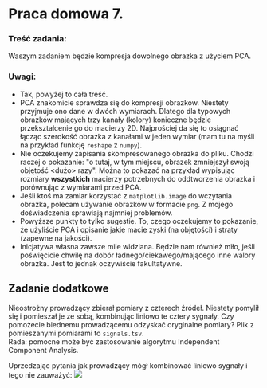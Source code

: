 # Praca domowa 7.

### Treść zadania:
Waszym zadaniem będzie kompresja dowolnego obrazka z użyciem PCA.

### Uwagi:
* Tak, powyżej to cała treść.
* PCA znakomicie sprawdza się do kompresji obrazków. Niestety przyjmuje ono dane w dwóch wymiarach.
Dlatego dla typowych obrazków mających trzy kanały (kolory) konieczne będzie przekształcenie go do macierzy 2D.
Najprościej da się to osiągnać łącząc szerokość obrazka z kanałami w jeden wymiar (mam tu na myśli na przykład funkcję `reshape` z `numpy`).
* Nie oczekujemy zapisania skompresowanego obrazka do pliku. Chodzi raczej o pokazanie:
"o tutaj, w tym miejscu, obrazek zmniejszył swoją objętość <dużo> razy".
Można to pokazać na przykład wypisując rozmiary **wszystkich** macierzy potrzebnych do oddtworzenia obrazka i porównując
z wymiarami przed PCA.
* Jeśli ktoś ma zamiar korzystać z `matplotlib.image` do wczytania obrazka, polecam używanie obrazków w formacie `png`.
Z mojego doświadczenia sprawiają najmniej problemów.
* Powyższe punkty to tylko sugestie. To, czego oczekujemy to pokazanie, że użyliście PCA i opisanie jakie macie zyski (na objętości) i straty (zapewne na jakości).
* Inicjatywa własna zawsze mile widziana. Będzie nam również miło, jeśli poświęcicie chwilę na dobór ładnego/ciekawego/mającego inne walory obrazka. Jest to jednak oczywiście fakultatywne.

## Zadanie dodatkowe
Nieostrożny prowadzący zbierał pomiary z czterech źródeł. Niestety pomylił się i pomieszał je ze sobą, kombinując liniowo te cztery sygnały. Czy pomożecie biednemu prowadzącemu odzyskać oryginalne pomiary? Plik z pomieszanymi pomiarami to `signals.tsv`.  
Rada: pomocne może być zastosowanie algorytmu Independent Component Analysis.

Uprzedzając pytania jak prowadzący mógł kombinować liniowo sygnały i tego nie zauważyć:
![](https://cdn.donald.pl/filer_public_thumbnails/filer_public/d6/b6/d6b6f748-c225-43e8-85bb-8f15d89ddfa1/martyniuk.jpg__655x0_q85_crop_subsampling-2_width-655.jpg)
